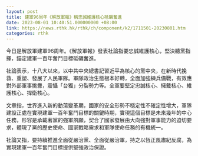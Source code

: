 ```yaml
---
layout: post
title: 建軍96周年《解放軍報》稱忠誠維護核心砥礪奮進
date: 2023-08-01 10:40:51.000000000 +08:00
link: https://news.rthk.hk/rthk/ch/component/k2/1711501-20230801.htm
categories: rthk
---
```


今日是解放軍建軍96周年。《解放軍報》發表社論指要忠誠維護核心，堅決聽黨指揮，錨定建軍一百年奮鬥目標砥礪奮進。

社論表示，十八大以來，以中共中央總書記習近平為核心的黨中央，在新時代挽救、重塑、發展了人民軍隊。軍隊政治生態根本好轉，全面加強練兵備戰，有效應對外部軍事挑釁，震懾「台獨」分裂勢力等。全軍要堅定忠誠核心、擁戴核心、維護核心、捍衛核心。

文章指，世界進入新的動蕩變革期，國家的安全形勢不穩定性不確定性增大，軍隊建設正處在實現建軍一百年奮鬥目標的關鍵時期，實現這個目標是未來幾年的中心任務，形容是承載著黨的強軍夙願，契合了國家發展由大向強對軍事能力的迫切要求，體現了黨的歷史使命、國家戰略需求和軍隊使命任務的有機統一。

社論又指，要持續推進全面從嚴治黨、全面從嚴治軍，持之以恆正風肅紀反腐，為實現建軍一百年奮鬥目標提供堅強政治保證。
